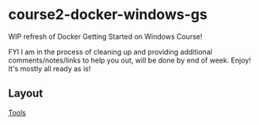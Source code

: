 # course2-docker-windows-gs

WIP refresh of Docker Getting Started on Windows Course!

FYI I am in the process of cleaning up and providing additional comments/notes/links to help you out, will be done by end of week. Enjoy! It's mostly all ready as is!

## Layout

[Tools](./TOOLS.md)
